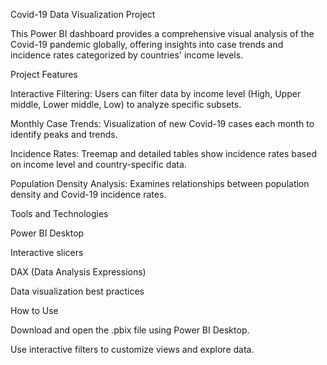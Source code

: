 Covid-19 Data Visualization Project

This Power BI dashboard provides a comprehensive visual analysis of the Covid-19 pandemic globally, offering insights into case trends and incidence rates categorized by countries' income levels.


Project Features

Interactive Filtering: Users can filter data by income level (High, Upper middle, Lower middle, Low) to analyze specific subsets.

Monthly Case Trends: Visualization of new Covid-19 cases each month to identify peaks and trends.

Incidence Rates: Treemap and detailed tables show incidence rates based on income level and country-specific data.

Population Density Analysis: Examines relationships between population density and Covid-19 incidence rates.


Tools and Technologies

Power BI Desktop

Interactive slicers

DAX (Data Analysis Expressions)

Data visualization best practices


How to Use

Download and open the .pbix file using Power BI Desktop.

Use interactive filters to customize views and explore data.
